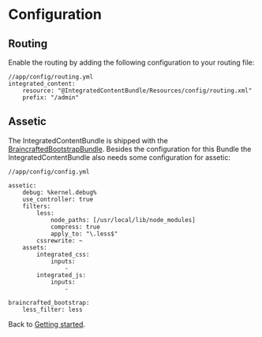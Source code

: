 # Configuration #

## Routing ##
Enable the routing by adding the following configuration to your routing file:

	//app/config/routing.yml
	integrated_content:
        resource: "@IntegratedContentBundle/Resources/config/routing.xml"
        prefix: "/admin"	

## Assetic ###
The IntegratedContentBundle is shipped with the [BraincraftedBootstrapBundle](http://bootstrap.braincrafted.com/). 
Besides the configuration for this Bundle the IntegratedContentBundle also needs some configuration for assetic:

	//app/config/config.yml

	assetic:
        debug: %kernel.debug%
        use_controller: true
        filters:
            less:
                node_paths: [/usr/local/lib/node_modules]
                compress: true
                apply_to: "\.less$"
            cssrewrite: ~
        assets:
            integrated_css:
                inputs:
                    -
            integrated_js:
                inputs:
                    -

	braincrafted_bootstrap:
	    less_filter: less

 
Back to [Getting started](index.md).